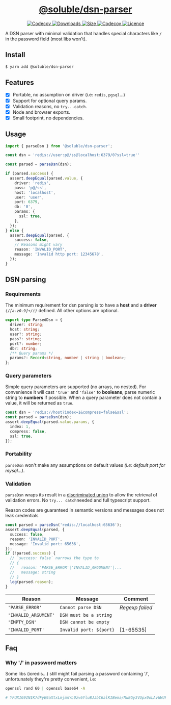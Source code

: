 <p align="center">
  <a href="https://github.com/soluble-io/cache-interop/tree/main/packages/dsn-parser">
    <h1 align="center">@soluble/dsn-parser</h1>
  </a>
</p>

<p align="center">
  <a aria-label="Version" href="https://npm.im/@soluble/dsn-parser">
    <img alt="Codecov" src="https://img.shields.io/npm/v/@soluble/dsn-parser.svg?style=for-the-badge&labelColor=000000" />
  </a>
  <a aria-label="Downloads" href="https://npm.im/@soluble/dsn-parser">
    <img alt="Downloads" src="https://img.shields.io/npm/dy/@soluble/dsn-parser?style=for-the-badge&labelColor=000000" />
  </a>
  <a aria-label="Size" href="https://bundlephobia.com/result?p=@soluble/dsn-parser">
    <img alt="Size" src="https://img.shields.io/bundlephobia/minzip/@soluble/dsn-parser?label=MinGZIP&style=for-the-badge&labelColor=000000" />
  </a>
  <a aria-label="Coverage" href="https://codecov.io/gh/soluble-io/cache-interop">
    <img alt="Codecov" src="https://img.shields.io/codecov/c/github/soluble-io/cache-interop?label=unit&logo=codecov&flag=dsn_parser_unit&style=for-the-badge&labelColor=000000" />
  </a>
  <a aria-label="Licence" href="https://github.com/soluble-io/cache-interop/blob/main/LICENSE">
    <img alt="Licence" src="https://img.shields.io/npm/l/@soluble/cache-ioredis?style=for-the-badge&labelColor=000000" />
  </a>
</p>

A DSN parser with minimal validation that handles special characters like `/` in the password field (most libs won't).

## Install

```bash
$ yarn add @soluble/dsn-parser
```

## Features

- [x] Portable, no assumption on driver (i.e: `redis`, `pgsql`...)
- [x] Support for optional query params.
- [x] Validation reasons, no `try...catch`.
- [x] Node and browser exports.
- [x] Small footprint, no dependencies.

## Usage

```typescript
import { parseDsn } from '@soluble/dsn-parser';

const dsn = 'redis://user:p@/ss@localhost:6379/0?ssl=true''

const parsed = parseDsn(dsn);

if (parsed.success) {
  assert.deepEqual(parsed.value, {
    driver: 'redis',
    pass: 'p@/ss',
    host: 'localhost',
    user: 'user',
    port: 6379,
    db: '0',
    params: {
      ssl: true,
    },
  });
} else {
  assert.deepEqual(parsed, {
    success: false,
    // Reasons might vary
    reason: 'INVALID_PORT',
    message: 'Invalid http port: 12345678',
  });
}
```

## DSN parsing

### Requirements

The minimum requirement for dsn parsing is to have a **host** and
a **driver** _`(/[a-z0-9]+/i)`_ defined. All other options are optional.

```typescript
export type ParsedDsn = {
  driver: string;
  host: string;
  user?: string;
  pass?: string;
  port?: number;
  db?: string;
  /** Query params */
  params?: Record<string, number | string | boolean>;
};
```

### Query parameters

Simple query parameters are supported (no arrays, no nested). For convenience
it will cast `'true'` and `'false'` to **booleans**,
parse numeric string to **numbers** if possible. When a query
parameter does not contain a value, it will be returned as `true`.

```typescript
const dsn = 'redis://host?index=1&compress=false&ssl';
const parsed = parseDsn(dsn);
assert.deepEqual(parsed.value.params, {
  index: 1,
  compress: false,
  ssl: true,
});
```

### Portability

`parseDsn` won't make any assumptions on default values _(i.e: default port for mysql...)_.

### Validation

`parseDsn` wraps its result in a [discriminated union](https://basarat.gitbook.io/typescript/type-system/discriminated-unions)
to allow the retrieval of validation errors. No `try... catch`needed and full typescript support.

Reason codes are guaranteed in semantic versions and messages does not
leak credentials

```typescript
const parsed = parseDsn('redis://localhost:65636');
assert.deepEqual(parsed, {
  success: false,
  reason: 'INVALID_PORT',
  message: 'Invalid port: 65636',
});
if (!parsed.success) {
  // `success: false` narrows the type to
  // {
  //   reason: 'PARSE_ERROR'|'INVALID_ARGUMENT'|...
  //   message: string
  // }
  log(parsed.reason);
}
```

| Reason               | Message                 | Comment         |
| -------------------- | ----------------------- | --------------- |
| `'PARSE_ERROR'`      | `Cannot parse DSN`      | _Regexp failed_ |
| `'INVALID_ARGUMENT'` | `DSN must be a string`  |                 |
| `'EMPTY_DSN'`        | `DSN cannot be empty`   |                 |
| `'INVALID_PORT'`     | `Invalid port: ${port}` | [1-65535]       |

## Faq

### Why '/' in password matters

Some libs (ioredis...) still might fail parsing a password containing '/',
unfortunately they're pretty convenient, i.e:

```bash
openssl rand 60 | openssl base64 -A

# YFUXIG9INIK7dFyE9aXtxLmjmnYL0zv6YluBJJbC6alKIBema/MwEGy3VUpx0oLAvWHUFGFMagAdLxrB
```

